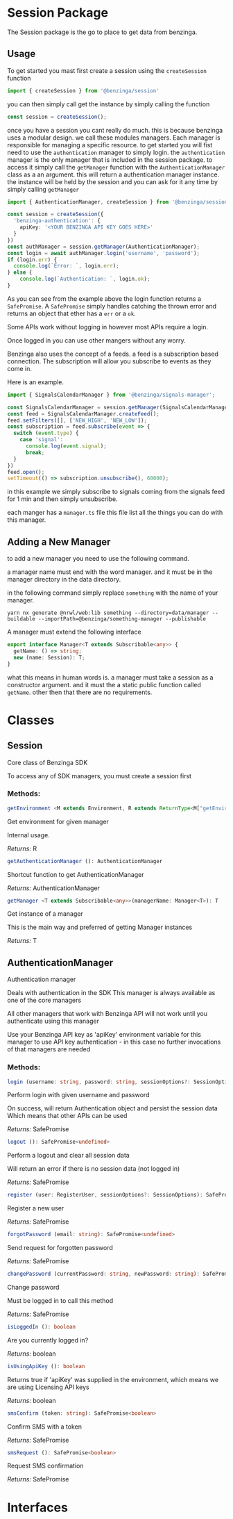 # Session Package

The Session package is the go to place to get data from benzinga.

## Usage

To get started you mast first create a session using the `createSession` function

```ts
import { createSession } from '@benzinga/session'
```

you can then simply call get the instance by simply calling the function

```ts
const session = createSession();
```

once you have a session you cant really do much. this is because benzinga uses a modular design.
we call these modules managers. Each manager is responsible for managing a specific resource.
to get started you will fist need to use the `authentication` manager to simply login. the `authentication` manager
is the only manager that is included in the session package. to access it simply call the `getManager` function with the `AuthenticationManager` class as a an argument. this will return a authentication manager instance. the instance will be held by the session and you can ask for it any time by simply calling `getManager`

```ts
import { AuthenticationManager, createSession } from '@benzinga/session';

const session = createSession({
  'benzinga-authentication': {
    apiKey: '<YOUR BENZINGA API KEY GOES HERE>'
  }
})
const authManager = session.getManager(AuthenticationManager);
const login = await authManager.login('username', 'password');
if (login.err) {
  console.log(`Error: `, login.err);
} else {
	console.log(`Authentication: `, login.ok);
}
```

As you can see from the example above the login function returns a `SafePromise`. A `SafePromise` simply handles catching the thrown error and returns an object that ether has a `err` or a `ok`.

Some APIs work without logging in however most APIs require a login.

Once logged in you can use other mangers without any worry.

Benzinga also uses the concept of a feeds. a feed is a subscription based connection. The subscription will allow you subscribe to events as they come in.

Here is an example.

```ts
import { SignalsCalendarManager } from '@benzinga/signals-manager';

const SignalsCalendarManager = session.getManager(SignalsCalendarManager);
const feed = SignalsCalendarManager.createFeed();
feed.setFilters([], ['NEW_HIGH', 'NEW_LOW']);
const subscription = feed.subscribe(event => {
  switch (event.type) {
    case 'signal':
      console.log(event.signal);
      break;
  }
})
feed.open();
setTimeout(() => subscription.unsubscribe(), 60000);
```

in this example we simply subscribe to signals coming from the signals feed for 1 min and then simply unsubscribe.

each manger has a `manager.ts` file this file list all the things you can do with this manager.


## Adding a New Manager

to add a new manager you need to use the following command.

a manager name must end with the word manager. and it must be in the manager directory in the data directory.

in the following command simply replace `something` with the name of your manager.

```
yarn nx generate @nrwl/web:lib something --directory=data/manager --buildable --importPath=@benzinga/something-manager --publishable
```

A manager must extend the following interface

```ts
export interface Manager<T extends Subscribable<any>> {
  getName: () => string;
  new (name: Session): T;
}
```

what this means in human words is. a manager must take a session as a constructor argument. and it must the a static public function called `getName`. other then that there are no requirements.



# Classes
## Session
Core class of Benzinga SDK

To access any of SDK managers, you must create a session first

### Methods:
```ts
getEnvironment <M extends Environment, R extends ReturnType<M["getEnvironment"]>>(managerEnv: M): R
```
Get environment for given manager

Internal usage.

*Returns:* R


```ts
getAuthenticationManager (): AuthenticationManager
```
Shortcut function to get AuthenticationManager

*Returns:* AuthenticationManager


```ts
getManager <T extends Subscribable<any>>(managerName: Manager<T>): T
```
Get instance of a manager

This is the main way and preferred of getting Manager instances

*Returns:* T


## AuthenticationManager
Authentication manager

Deals with authentication in the SDK
This manager is always available as one of the core managers

All other managers that work with Benzinga API will not work until
you authenticate using this manager

Use your Benzinga API key as 'apiKey' environment variable for this manager to use API key authentication - in this case no further invocations of that managers are needed

### Methods:
```ts
login (username: string, password: string, sessionOptions?: SessionOptions): SafePromise<Authentication>
```
Perform login with given username and password

On success, will return Authentication object and persist the session data
Which means that other APIs can be used

*Returns:* SafePromise<Authentication>


```ts
logout (): SafePromise<undefined>
```
Perform a logout and clear all session data

Will return an error if there is no session data (not logged in)

*Returns:* SafePromise<undefined>


```ts
register (user: RegisterUser, sessionOptions?: SessionOptions): SafePromise<Authentication>
```
Register a new user

*Returns:* SafePromise<Authentication>


```ts
forgotPassword (email: string): SafePromise<undefined>
```
Send request for forgotten password

*Returns:* SafePromise<undefined>


```ts
changePassword (currentPassword: string, newPassword: string): SafePromise<undefined>
```
Change password

Must be logged in to call this method

*Returns:* SafePromise<undefined>


```ts
isLoggedIn (): boolean
```
Are you currently logged in?

*Returns:* boolean


```ts
isUsingApiKey (): boolean
```
Returns true if 'apiKey' was supplied in the environment, which means
we are using Licensing API keys

*Returns:* boolean


```ts
smsConfirm (token: string): SafePromise<boolean>
```
Confirm SMS with a token

*Returns:* SafePromise<boolean>


```ts
smsRequest (): SafePromise<boolean>
```
Request SMS confirmation

*Returns:* SafePromise<boolean>




# Interfaces
